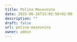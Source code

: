```yaml
---
title: Polina Masevnina
date: 2025-06-26T15:02:56+02:00
description: ""
draft: false
url: polina-masevnina
owner: admin
---
```


<!-- SECTION BREAK --> 